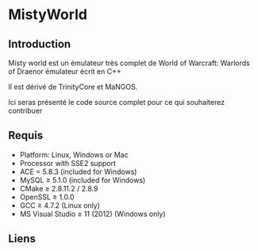 MistyWorld
==========



## Introduction

Misty world est un émulateur très complet de World of Warcraft: Warlords of Draenor émulateur écrit en C++

Il est dérivé de TrinityCore et MaNGOS.

Ici seras présenté le code source complet pour ce qui souhaiterez contribuer

## Requis

+ Platform: Linux, Windows or Mac
+ Processor with SSE2 support
+ ACE = 5.8.3 (included for Windows)
+ MySQL ≥ 5.1.0 (included for Windows)
+ CMake ≥ 2.8.11.2 / 2.8.9
+ OpenSSL ≥ 1.0.0
+ GCC ≥ 4.7.2  (Linux only)
+ MS Visual Studio ≥ 11 (2012) (Windows only)

## Liens



